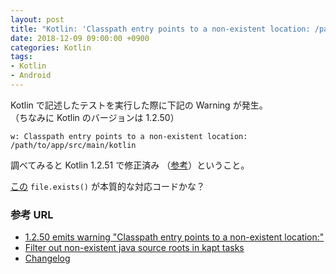 ```yaml
---
layout: post
title: "Kotlin: 'Classpath entry points to a non-existent location: /path/to/app/src/main/kotlin'"
date: 2018-12-09 09:00:00 +0900
categories: Kotlin
tags:
- Kotlin
- Android
---
```



Kotlin で記述したテストを実行した際に下記の Warning が発生。  
（ちなみに Kotlin のバージョンは 1.2.50）

```
w: Classpath entry points to a non-existent location: /path/to/app/src/main/kotlin
```

調べてみると Kotlin 1.2.51 で修正済み （[参考](https://github.com/JetBrains/kotlin/blob/master/ChangeLog.md#1251)）ということ。

[この](https://github.com/JetBrains/kotlin/commit/3fb26d92df54cbd8c56ec9da5c24c018cd064c18#diff-71105cf8ec106334eb651d60189d4ec4R77) `file.exists()` が本質的な対応コードかな？


### 参考 URL

- [1.2.50 emits warning "Classpath entry points to a non-existent location:"](https://youtrack.jetbrains.com/issue/KT-24716)
- [Filter out non-existent java source roots in kapt tasks](https://github.com/JetBrains/kotlin/commit/3fb26d92df54cbd8c56ec9da5c24c018cd064c18#diff-71105cf8ec106334eb651d60189d4ec4R77)
- [Changelog](https://github.com/JetBrains/kotlin/blob/master/ChangeLog.md#1251)
